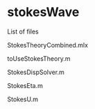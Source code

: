 # stokesWave
List of files 

StokesTheoryCombined.mlx 

toUseStokesTheory.m 

StokesDispSolver.m 

StokesEta.m 

StokesU.m 
